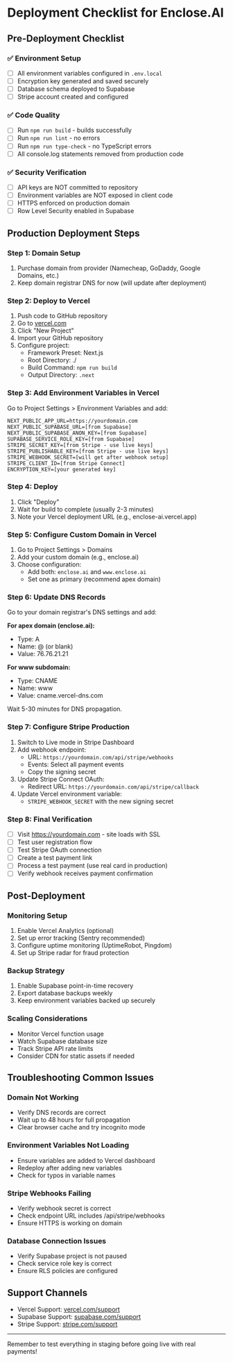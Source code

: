 # Deployment Checklist for Enclose.AI

## Pre-Deployment Checklist

### ✅ Environment Setup
- [ ] All environment variables configured in `.env.local`
- [ ] Encryption key generated and saved securely
- [ ] Database schema deployed to Supabase
- [ ] Stripe account created and configured

### ✅ Code Quality
- [ ] Run `npm run build` - builds successfully
- [ ] Run `npm run lint` - no errors
- [ ] Run `npm run type-check` - no TypeScript errors
- [ ] All console.log statements removed from production code

### ✅ Security Verification
- [ ] API keys are NOT committed to repository
- [ ] Environment variables are NOT exposed in client code
- [ ] HTTPS enforced on production domain
- [ ] Row Level Security enabled in Supabase

## Production Deployment Steps

### Step 1: Domain Setup
1. Purchase domain from provider (Namecheap, GoDaddy, Google Domains, etc.)
2. Keep domain registrar DNS for now (will update after deployment)

### Step 2: Deploy to Vercel
1. Push code to GitHub repository
2. Go to [vercel.com](https://vercel.com)
3. Click "New Project"
4. Import your GitHub repository
5. Configure project:
   - Framework Preset: Next.js
   - Root Directory: ./
   - Build Command: `npm run build`
   - Output Directory: `.next`

### Step 3: Add Environment Variables in Vercel
Go to Project Settings > Environment Variables and add:

```
NEXT_PUBLIC_APP_URL=https://yourdomain.com
NEXT_PUBLIC_SUPABASE_URL=[from Supabase]
NEXT_PUBLIC_SUPABASE_ANON_KEY=[from Supabase]
SUPABASE_SERVICE_ROLE_KEY=[from Supabase]
STRIPE_SECRET_KEY=[from Stripe - use live keys]
STRIPE_PUBLISHABLE_KEY=[from Stripe - use live keys]
STRIPE_WEBHOOK_SECRET=[will get after webhook setup]
STRIPE_CLIENT_ID=[from Stripe Connect]
ENCRYPTION_KEY=[your generated key]
```

### Step 4: Deploy
1. Click "Deploy"
2. Wait for build to complete (usually 2-3 minutes)
3. Note your Vercel deployment URL (e.g., enclose-ai.vercel.app)

### Step 5: Configure Custom Domain in Vercel
1. Go to Project Settings > Domains
2. Add your custom domain (e.g., enclose.ai)
3. Choose configuration:
   - Add both: `enclose.ai` and `www.enclose.ai`
   - Set one as primary (recommend apex domain)

### Step 6: Update DNS Records
Go to your domain registrar's DNS settings and add:

**For apex domain (enclose.ai):**
- Type: A
- Name: @ (or blank)
- Value: 76.76.21.21

**For www subdomain:**
- Type: CNAME
- Name: www
- Value: cname.vercel-dns.com

Wait 5-30 minutes for DNS propagation.

### Step 7: Configure Stripe Production
1. Switch to Live mode in Stripe Dashboard
2. Add webhook endpoint:
   - URL: `https://yourdomain.com/api/stripe/webhooks`
   - Events: Select all payment events
   - Copy the signing secret
3. Update Stripe Connect OAuth:
   - Redirect URL: `https://yourdomain.com/api/stripe/callback`
4. Update Vercel environment variable:
   - `STRIPE_WEBHOOK_SECRET` with the new signing secret

### Step 8: Final Verification
- [ ] Visit https://yourdomain.com - site loads with SSL
- [ ] Test user registration flow
- [ ] Test Stripe OAuth connection
- [ ] Create a test payment link
- [ ] Process a test payment (use real card in production)
- [ ] Verify webhook receives payment confirmation

## Post-Deployment

### Monitoring Setup
1. Enable Vercel Analytics (optional)
2. Set up error tracking (Sentry recommended)
3. Configure uptime monitoring (UptimeRobot, Pingdom)
4. Set up Stripe radar for fraud protection

### Backup Strategy
1. Enable Supabase point-in-time recovery
2. Export database backups weekly
3. Keep environment variables backed up securely

### Scaling Considerations
- Monitor Vercel function usage
- Watch Supabase database size
- Track Stripe API rate limits
- Consider CDN for static assets if needed

## Troubleshooting Common Issues

### Domain Not Working
- Verify DNS records are correct
- Wait up to 48 hours for full propagation
- Clear browser cache and try incognito mode

### Environment Variables Not Loading
- Ensure variables are added to Vercel dashboard
- Redeploy after adding new variables
- Check for typos in variable names

### Stripe Webhooks Failing
- Verify webhook secret is correct
- Check endpoint URL includes /api/stripe/webhooks
- Ensure HTTPS is working on domain

### Database Connection Issues
- Verify Supabase project is not paused
- Check service role key is correct
- Ensure RLS policies are configured

## Support Channels

- Vercel Support: [vercel.com/support](https://vercel.com/support)
- Supabase Support: [supabase.com/support](https://supabase.com/support)
- Stripe Support: [stripe.com/support](https://stripe.com/support)

---

Remember to test everything in staging before going live with real payments!